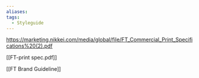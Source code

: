 ```yaml
---
aliases:
tags:
  - Styleguide 
---
```


https://marketing.nikkei.com/media/global/file/FT_Commercial_Print_Specifications%20(2).pdf

[[FT-print spec.pdf]]

[[FT Brand Guideline]]
